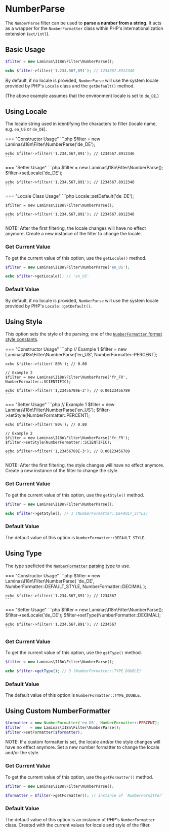 # NumberParse

The `NumberParse` filter can be used to **parse a number from a string**. It
acts as a wrapper for the `NumberFormatter` class within PHP's
internationalization extension (`ext/intl`).

## Basic Usage

```php
$filter = new Laminas\I18n\Filter\NumberParse();

echo $filter->filter('1.234.567,891'); // 1234567.8912346
```

By default, if no locale is provided, `NumberParse` will use the system locale
provided by PHP's `Locale` class and the `getDefault()` method.

(The above example assumes that the environment locale is set to `de_DE`.)

## Using Locale

The locale string used in identifying the characters to filter (locale name,
e.g. `en_US` or `de_DE`).

<!-- markdownlint-disable MD038 MD009 MD046 -->
=== "Constructor Usage"
    ```php
    $filter = new Laminas\I18n\Filter\NumberParse('de_DE');

    echo $filter->filter('1.234.567,891'); // 1234567.8912346
    ```

=== "Setter Usage"
    ```php
    $filter = new Laminas\I18n\Filter\NumberParse();
    $filter->setLocale('de_DE');

    echo $filter->filter('1.234.567,891'); // 1234567.8912346
    ```

=== "Locale Class Usage"
    ```php
    Locale::setDefault('de_DE');

    $filter = new Laminas\I18n\Filter\NumberParse();

    echo $filter->filter('1.234.567,891'); // 1234567.8912346
    ```
<!-- markdownlint-restore -->

NOTE: After the first filtering, the locale changes will have no effect anymore.
Create a new instance of the filter to change the locale.

### Get Current Value

To get the current value of this option, use the `getLocale()` method.

```php
$filter = new Laminas\I18n\Filter\NumberParse('en_US');

echo $filter->getLocale(); // 'en_US'
```

### Default Value

By default, if no locale is provided, `NumberParse` will use the system locale
provided by PHP's `Locale::getDefault()`.

## Using Style

This option sets the style of the parsing; one of the
[`NumberFormatter` format style constants](http://www.php.net/manual/class.numberformatter.php#intl.numberformatter-constants.unumberformatstyle).

<!-- markdownlint-disable MD038 MD009 MD046 -->
=== "Constructor Usage"
    ```php
    // Example 1
    $filter = new Laminas\I18n\Filter\NumberParse('en_US', NumberFormatter::PERCENT);

    echo $filter->filter('80%'); // 0.80

    // Example 2
    $filter = new Laminas\I18n\Filter\NumberParse('fr_FR', NumberFormatter::SCIENTIFIC);

    echo $filter->filter('1,23456789E-3'); // 0.00123456789
    ```

=== "Setter Usage"
    ```php
    // Example 1
    $filter = new Laminas\I18n\Filter\NumberParse('en_US');
    $filter->setStyle(NumberFormatter::PERCENT);

    echo $filter->filter('80%'); // 0.80

    // Example 2
    $filter = new Laminas\I18n\Filter\NumberParse('fr_FR');
    $filter->setStyle(NumberFormatter::SCIENTIFIC);

    echo $filter->filter('1,23456789E-3'); // 0.00123456789
    ```
<!-- markdownlint-restore -->

NOTE: After the first filtering, the style changes will have no effect anymore.
Create a new instance of the filter to change the style.

### Get Current Value

To get the current value of this option, use the `getStyle()` method.

```php
$filter = new Laminas\I18n\Filter\NumberParse();

echo $filter->getStyle(); // 1 (NumberFormatter::DEFAULT_STYLE)
```

### Default Value

The default value of this option is `NumberFormatter::DEFAULT_STYLE`.

## Using Type

The type speficied the [`NumberFormatter` parsing type](http://www.php.net/manual/class.numberformatter.php#intl.numberformatter-constants.types)
to use.

<!-- markdownlint-disable MD038 MD009 MD046 -->
=== "Constructor Usage"
    ```php
    $filter = new Laminas\I18n\Filter\NumberParse(
        'de_DE',
        NumberFormatter::DEFAULT_STYLE,
        NumberFormatter::DECIMAL
    );

    echo $filter->filter('1.234.567,891'); // 1234567
    ```

=== "Setter Usage"
    ```php
    $filter = new Laminas\I18n\Filter\NumberParse();
    $filter->setLocale('de_DE');
    $filter->setType(NumberFormatter::DECIMAL);

    echo $filter->filter('1.234.567,891'); // 1234567
    ```
<!-- markdownlint-restore -->

### Get Current Value

To get the current value of this option, use the `getType()` method.

```php
$filter = new Laminas\I18n\Filter\NumberParse();

echo $filter->getType(); // 3 (NumberFormatter::TYPE_DOUBLE)
```

### Default Value

The default value of this option is `NumberFormatter::TYPE_DOUBLE`.

## Using Custom NumberFormatter

```php
$formatter = new NumberFormatter('en_US', NumberFormatter::PERCENT);
$filter    = new Laminas\I18n\Filter\NumberParse();
$filter->setFormatter($formatter);
```

NOTE: If a custom formatter is set, the locale and/or the style changes will have no effect anymore. Set a new number formatter to change the locale and/or the style.

### Get Current Value

To get the current value of this option, use the `getFormatter()` method.

```php
$filter = new Laminas\I18n\Filter\NumberParse();

$formatter = $filter->getFormatter(); // instance of `NumberFormatter`
```

### Default Value

The default value of this option is an instance of PHP's `NumberFormatter` class.
Created with the current values for locale and style of the filter.
